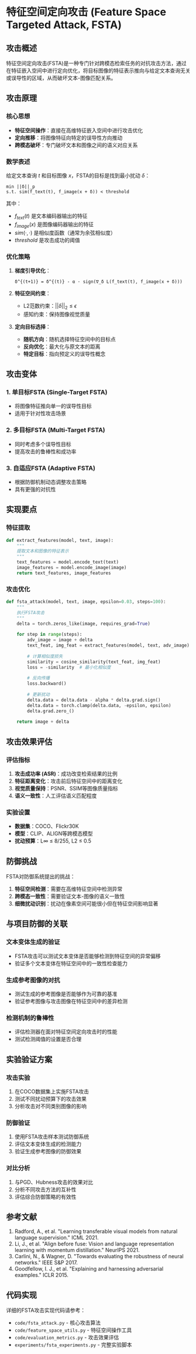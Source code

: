 # 特征空间定向攻击 (Feature Space Targeted Attack, FSTA)

## 攻击概述

特征空间定向攻击(FSTA)是一种专门针对跨模态检索任务的对抗攻击方法，通过在特征嵌入空间中进行定向优化，将目标图像的特征表示推向与给定文本查询无关或误导性的区域，从而破坏文本-图像匹配关系。

## 攻击原理

### 核心思想
- **特征空间操作**：直接在高维特征嵌入空间中进行攻击优化
- **定向推移**：将图像特征向特定的误导性方向推动
- **跨模态破坏**：专门破坏文本和图像之间的语义对应关系

### 数学表述

给定文本查询 $t$ 和目标图像 $x$，FSTA的目标是找到最小扰动 $\delta$：

```
min ||δ||_p
s.t. sim(f_text(t), f_image(x + δ)) < threshold
```

其中：
- $f_{text}(t)$ 是文本编码器输出的特征
- $f_{image}(x)$ 是图像编码器输出的特征  
- $sim(·,·)$ 是相似度函数（通常为余弦相似度）
- $threshold$ 是攻击成功的阈值

### 优化策略

1. **梯度引导优化**：
   ```
   δ^{(t+1)} = δ^{(t)} - α · sign(∇_δ L(f_text(t), f_image(x + δ)))
   ```

2. **特征空间约束**：
   - L2范数约束：$||\delta||_2 ≤ \epsilon$
   - 感知约束：保持图像视觉质量

3. **定向目标选择**：
   - **随机方向**：随机选择特征空间中的目标点
   - **反向优化**：最大化与原文本的距离
   - **特定目标**：指向预定义的误导性概念

## 攻击变体

### 1. 单目标FSTA (Single-Target FSTA)
- 将图像特征推向单一的误导性目标
- 适用于针对性攻击场景

### 2. 多目标FSTA (Multi-Target FSTA)
- 同时考虑多个误导性目标
- 提高攻击的鲁棒性和成功率

### 3. 自适应FSTA (Adaptive FSTA)
- 根据防御机制动态调整攻击策略
- 具有更强的对抗性

## 实现要点

### 特征提取
```python
def extract_features(model, text, image):
    """
    提取文本和图像的特征表示
    """
    text_features = model.encode_text(text)
    image_features = model.encode_image(image)
    return text_features, image_features
```

### 攻击优化
```python
def fsta_attack(model, text, image, epsilon=0.03, steps=100):
    """
    执行FSTA攻击
    """
    delta = torch.zeros_like(image, requires_grad=True)
    
    for step in range(steps):
        adv_image = image + delta
        text_feat, img_feat = extract_features(model, text, adv_image)
        
        # 计算相似度损失
        similarity = cosine_similarity(text_feat, img_feat)
        loss = -similarity  # 最小化相似度
        
        # 反向传播
        loss.backward()
        
        # 更新扰动
        delta.data = delta.data - alpha * delta.grad.sign()
        delta.data = torch.clamp(delta.data, -epsilon, epsilon)
        delta.grad.zero_()
    
    return image + delta
```

## 攻击效果评估

### 评估指标
1. **攻击成功率 (ASR)**：成功改变检索结果的比例
2. **特征距离变化**：攻击前后特征空间中的距离变化
3. **视觉质量保持**：PSNR、SSIM等图像质量指标
4. **语义一致性**：人工评估语义匹配程度

### 实验设置
- **数据集**：COCO、Flickr30K
- **模型**：CLIP、ALIGN等跨模态模型
- **扰动预算**：L∞ ≤ 8/255, L2 ≤ 0.5

## 防御挑战

FSTA对防御系统提出的挑战：

1. **特征空间检测**：需要在高维特征空间中检测异常
2. **跨模态一致性**：需要验证文本-图像的语义一致性
3. **细微扰动识别**：扰动在像素空间可能很小但在特征空间影响显著

## 与项目防御的关联

### 文本变体生成的验证
- FSTA攻击可以测试文本变体是否能够检测到特征空间的异常偏移
- 验证多个文本变体在特征空间中的一致性检查能力

### 生成参考图像的对抗
- 测试生成的参考图像是否能够作为可靠的基准
- 验证参考图像与攻击图像在特征空间中的差异检测

### 检测机制的鲁棒性
- 评估检测器在面对特征空间定向攻击时的性能
- 测试检测阈值的设置是否合理

## 实验验证方案

### 攻击实验
1. 在COCO数据集上实施FSTA攻击
2. 测试不同扰动预算下的攻击效果
3. 分析攻击对不同类别图像的影响

### 防御验证
1. 使用FSTA攻击样本测试防御系统
2. 评估文本变体生成的检测能力
3. 验证生成参考图像的防御效果

### 对比分析
1. 与PGD、Hubness攻击的效果对比
2. 分析不同攻击方法的互补性
3. 评估综合防御策略的有效性

## 参考文献

1. Radford, A., et al. "Learning transferable visual models from natural language supervision." ICML 2021.
2. Li, J., et al. "Align before fuse: Vision and language representation learning with momentum distillation." NeurIPS 2021.
3. Carlini, N., & Wagner, D. "Towards evaluating the robustness of neural networks." IEEE S&P 2017.
4. Goodfellow, I. J., et al. "Explaining and harnessing adversarial examples." ICLR 2015.

## 代码实现

详细的FSTA攻击实现代码请参考：
- `code/fsta_attack.py` - 核心攻击算法
- `code/feature_space_utils.py` - 特征空间操作工具
- `code/evaluation_metrics.py` - 攻击效果评估
- `experiments/fsta_experiments.py` - 完整实验脚本